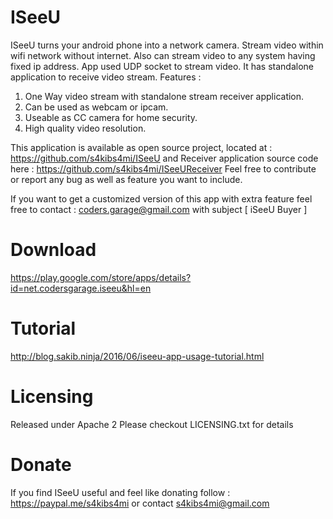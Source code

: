 # ISeeU

ISeeU turns your android phone into a network camera. Stream video within wifi network without internet. Also can stream video to any system having fixed ip address. App used UDP socket to stream video. It has standalone application to receive video stream.
Features :

 1. One Way video stream with standalone stream receiver application.
 2. Can be used as webcam or ipcam.
 3. Useable as CC camera for home security.
 4. High quality video resolution.

This application is available as open source project, located at : https://github.com/s4kibs4mi/ISeeU
and Receiver application source code here : https://github.com/s4kibs4mi/ISeeUReceiver
Feel free to contribute or report any bug as well as feature you want to include.

If you want to get a customized version of this app with extra feature feel free to contact : coders.garage@gmail.com with subject [ iSeeU Buyer ]

# Download
https://play.google.com/store/apps/details?id=net.codersgarage.iseeu&hl=en

# Tutorial
http://blog.sakib.ninja/2016/06/iseeu-app-usage-tutorial.html

# Licensing
Released under Apache 2
Please checkout LICENSING.txt for details

# Donate
If you find ISeeU useful and feel like donating
follow : https://paypal.me/s4kibs4mi
or contact s4kibs4mi@gmail.com
